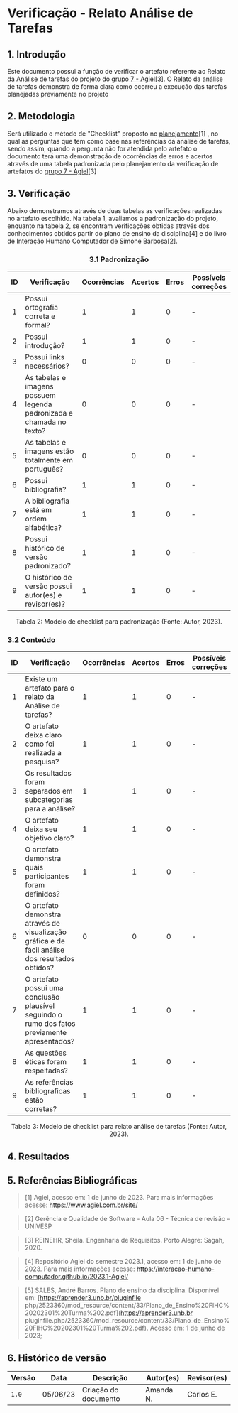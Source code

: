 # Verificação - Relato Análise de Tarefas

## 1. Introdução

Este documento possui a função de verificar o artefato referente ao Relato da Análise de tarefas do 
projeto do [grupo 7 - Agiel](https://interacao-humano-computador.github.io/2023.1-Agiel/)[3]. O Relato da análise de tarefas demonstra de forma clara como ocorreu a execução das tarefas planejadas previamente no projeto


## 2. Metodologia

Será utilizado o método de "Checklist" proposto no [planejamento](../planejamento.md)[1] , no qual as 
perguntas que tem como base nas referências da análise de tarefas, sendo assim, quando a pergunta não for 
atendida pelo artefato o documento terá uma 
demonstração de ocorrências de erros e acertos através de uma tabela padronizada pelo planejamento da 
verificação de artefatos do [grupo 7 - Agiel](https://interacao-humano-computador.github.io/2023.1-Agiel/)[3]


## 3. Verificação

Abaixo demonstramos através de duas tabelas as verificações realizadas no artefato escolhido. Na tabela 1, 
avaliamos a padronização do projeto, enquanto na tabela 2, se encontram verificações obtidas através dos 
conhecimentos obtidos  partir do plano de ensino da disciplina[4] e do livro de Interação Humano Computador 
de Simone Barbosa[2].

<center>

### 3.1 Padronização

| ID | Verificação | Ocorrências | Acertos | Erros | Possíveis correções |
|:-:|--|--|--|--|--|
| 1 | Possui ortografia correta e formal? | 1 | 1 | 0 | - |
| 2 | Possui introdução? | 1 | 1 | 0 | - |
| 3 | Possui links necessários? | 0 | 0 | 0 | - |
| 4 | As tabelas e imagens possuem legenda padronizada e chamada no texto? | 0 | 0 | 0 | - |
| 5 | As tabelas e imagens estão totalmente em português? | 0 | 0 | 0 | - |
| 6 | Possui bibliografia? | 1 | 1 | 0 | - |
| 7 | A bibliografia está em ordem alfabética? | 1 | 1 | 0 | - |
| 8 | Possui histórico de versão padronizado? | 1 | 1 | 0 | - |
| 9 | O histórico de versão possui autor(es) e revisor(es)? | 1 | 1 | 0 | - |

Tabela 2: Modelo de checklist para padronização (Fonte: Autor, 2023).

</center>

### 3.2 Conteúdo

<center>

| ID | Verificação | Ocorrências | Acertos | Erros | Possíveis correções |
| :-: | ------- | -------- | -------- | ------ | -------- |
| 1 | Existe um artefato para o relato da Análise de tarefas? | 1 | 1 | 0 | - |
| 2 | O artefato deixa claro como foi realizada a pesquisa? | 1 | 1 | 0 | - |
| 3 | Os resultados foram separados em subcategorias para a análise? | 1 | 1 | 0 | - |
| 4 | O artefato deixa seu objetivo claro? | 1 | 1 | 0 | - |
| 5 | O artefato demonstra quais participantes foram definidos? | 1 | 1 | 0 | - |
| 6 | O artefato demonstra através de visualização gráfica e de fácil análise dos resultados obtidos? | 0 | 0 | 0 | - |
| 7 | O artefato possui uma conclusão plausível seguindo o rumo dos fatos previamente apresentados? | 1 | 1 | 0 | - |
| 8 | As questões éticas foram respeitadas? | 1 | 1 | 0 | - |
| 9 | As referências bibliograficas estão corretas? | 1 | 1 | 0 | - |

Tabela 3: Modelo de checklist para relato análise de tarefas (Fonte: Autor, 2023).

</center>

## 4. Resultados

## 5. Referências Bibliográficas

> [1] Agiel, acesso em: 1 de junho de 2023. Para mais informações acesse: <https://www.agiel.com.br/site/>

> [2] Gerência e Qualidade de Software - Aula 06 - Técnica de revisão – UNIVESP

> [3] REINEHR, Sheila. Engenharia de Requisitos. Porto Alegre: Sagah, 2020.

> [4] Repositório Agiel do semestre 2023.1, acesso em: 1 de junho de 2023. Para mais informações acesse: 
<https://interacao-humano-computador.github.io/2023.1-Agiel/>

> [5] SALES, André Barros. Plano de ensino da disciplina. Disponível em: [https://aprender3.unb.br/pluginfile
php/2523360/mod_resource/content/33/Plano_de_Ensino%20FIHC%20202301%20Turma%202.pdf](https://aprender3.unb.br
pluginfile.php/2523360/mod_resource/content/33/Plano_de_Ensino%20FIHC%20202301%20Turma%202.pdf). Acesso em: 1
de junho de 2023;

## 6. Histórico de versão

| Versão | Data     | Descrição                                        | Autor(es)   | Revisor(es)   |
| ------ | -------- | ------------------------------------------------ | ----------- | ------------- |
| `1.0`  | 05/06/23 | Criação do documento | Amanda N. | Carlos E. |



